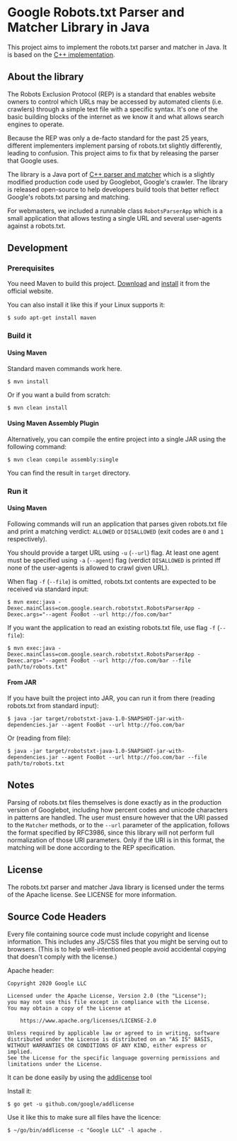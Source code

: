 # Google Robots.txt Parser and Matcher Library in Java

This project aims to implement the robots.txt parser and matcher in Java. It is
based on the [C++ implementation](https://github.com/google/robotstxt).

## About the library

The Robots Exclusion Protocol (REP) is a standard that enables website owners
to control which URLs may be accessed by automated clients (i.e. crawlers)
through a simple text file with a specific syntax. It's one of the basic
building blocks of the internet as we know it and what allows search engines
to operate.

Because the REP was only a de-facto standard for the past 25 years, different
implementers implement parsing of robots.txt slightly differently, leading to
confusion. This project aims to fix that by releasing the parser that Google
uses.

The library is a Java port of 
[C++ parser and matcher](https://github.com/google/robotstxt) which is a
slightly modified production code used by Googlebot, Google's crawler. The
library is released open-source to help developers build tools that better
reflect Google's robots.txt parsing and matching.

For webmasters, we included a runnable class `RobotsParserApp` which is a small
application that allows testing a single URL and several user-agents against a
robots.txt.

## Development

### Prerequisites

You need Maven to build this project.
[Download](https://maven.apache.org/download.html) and
[install](https://maven.apache.org/install.html) it from the official website.

You can also install it like this if your Linux supports it:

```
$ sudo apt-get install maven
```

### Build it

#### Using Maven

Standard maven commands work here.

```
$ mvn install
```

Or if you want a build from scratch:

```
$ mvn clean install
```

#### Using Maven Assembly Plugin

Alternatively, you can compile the entire project into a single JAR using the
following command:

```
$ mvn clean compile assembly:single
```

You can find the result in `target` directory. 

### Run it

#### Using Maven

Following commands will run an application that parses given robots.txt file
and print a matching verdict: `ALLOWED` or `DISALLOWED` (exit codes are `0`
and `1` respectively). 

You should provide a target URL using `-u` (`--url`) flag. At least one agent
must be specified using `-a` (`--agent`) flag (verdict `DISALLOWED` is printed
iff none of the user-agents is allowed to crawl given URL).

When flag `-f` (`--file`) is omitted, robots.txt contents are expected to be
received via standard input:

```
$ mvn exec:java -Dexec.mainClass=com.google.search.robotstxt.RobotsParserApp -Dexec.args="--agent FooBot --url http://foo.com/bar"
```

If you want the application to read an existing robots.txt file, use flag `-f`
(`--file`):

```
$ mvn exec:java -Dexec.mainClass=com.google.search.robotstxt.RobotsParserApp -Dexec.args="--agent FooBot --url http://foo.com/bar --file path/to/robots.txt"
```

#### From JAR

If you have built the project into JAR, you can run it from there (reading
robots.txt from standard input):

```
$ java -jar target/robotstxt-java-1.0-SNAPSHOT-jar-with-dependencies.jar --agent FooBot --url http://foo.com/bar
```

Or (reading from file):

```
$ java -jar target/robotstxt-java-1.0-SNAPSHOT-jar-with-dependencies.jar --agent FooBot --url http://foo.com/bar --file path/to/robots.txt
```

## Notes

Parsing of robots.txt files themselves is done exactly as in the production
version of Googlebot, including how percent codes and unicode characters in
patterns are handled. The user must ensure however that the URI passed to the
`Matcher` methods, or to the `--url` parameter of the application, follows the
format specified by RFC3986, since this library will not perform full
normalization of those URI parameters. Only if the URI is in this format, the
matching will be done according to the REP specification.

## License

The robots.txt parser and matcher Java library is licensed under the terms of
the Apache license. See LICENSE for more information.

## Source Code Headers

Every file containing source code must include copyright and license
information. This includes any JS/CSS files that you might be serving out to
browsers. (This is to help well-intentioned people avoid accidental copying
that doesn't comply with the license.)

Apache header:

    Copyright 2020 Google LLC

    Licensed under the Apache License, Version 2.0 (the "License");
    you may not use this file except in compliance with the License.
    You may obtain a copy of the License at

        https://www.apache.org/licenses/LICENSE-2.0

    Unless required by applicable law or agreed to in writing, software
    distributed under the License is distributed on an "AS IS" BASIS,
    WITHOUT WARRANTIES OR CONDITIONS OF ANY KIND, either express or implied.
    See the License for the specific language governing permissions and
    limitations under the License.

It can be done easily by using the
[addlicense](https://github.com/google/addlicense) tool

Install it:

```
$ go get -u github.com/google/addlicense
```

Use it like this to make sure all files have the licence:

```
$ ~/go/bin/addlicense -c "Google LLC" -l apache .
```
